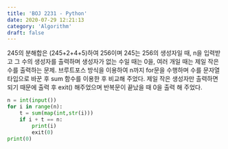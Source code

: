 ```yaml
---
title: 'BOJ 2231 - Python'
date: 2020-07-29 12:21:13
category: 'Algorithm'
draft: false
---
```

245의 분해합은 (245+2+4+5)하여 256이며 245는 256의 생성자일 때, n을 입력받고 그 수의 생성자를 출력하며 생성자가 없는 수일 때는 0을, 여러 개일 때는 제일 작은 수를 출력하는 문제. 브루트포스 방식을 이용하여 n까지 for문을 수행하며 수를 문자열 타입으로 바꾼 후 sum 함수를 이용한 후 비교해 주었다. 제일 작은 생성자만 출력하면 되기 때문에 출력 후 exit() 해주었으며 반복문이 끝났을 때 0을 출력 해 주었다.
```python
n = int(input())
for i in range(n):
    t = sum(map(int,str(i)))
    if i + t == n:
        print(i)
        exit(0)
print(0)

```
